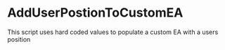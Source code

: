 # AddUserPostionToCustomEA
This script uses hard coded values to populate a custom EA with a users position
